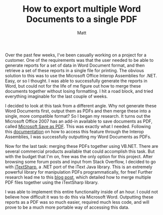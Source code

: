﻿---
layout: post
title: How to export multiple Word Documents to a single PDF
author: Matt
permalink: /2010/03/how-to-export-multiple-word-documents-to-a-single-pdf/
categories:
  - Miscellaneous
---

Over the past few weeks, I've been casually working on a project for a customer. One of the requirements was that the user needed to be able to generate reports for a set of data in Word Document format, and then retrieve a set of these reports in a single file for printing. The obvious solution to this was to use the Microsoft Office Interop Assemblies for .NET. Easy, or so I thought. I was able to successfully generate the reports in Word, but could not for the life of me figure out how to merge these documents together without losing formatting. I hit a road block, and tried everything imaginable for the last couple of weeks.

I decided to look at this task from a different angle. Why not generate these Word Documents first, output them as PDFs and then merge these into a single, more compatible format? So I began my research. It turns out the Microsoft Office 2007 has an add-in available to save documents as PDF, called [Microsoft Save as PDF][1]. This was exactly what I needed. Following this [documentation][2] on how to access this feature through the Interop Assemblies, I was successfully outputting my Word Documents as PDFs.

 [1]: http://www.microsoft.com/downloads/details.aspx?familyid=F1FC413C-6D89-4F15-991B-63B07BA5F2E5&displaylang=en
 [2]: http://msdn.microsoft.com/en-us/library/bb412305.aspx

Now for the last task: merging these PDFs together using VB.NET. There are several commercial products available that could accomplish this task. But with the budget that I'm on, free was the only option for this project. After browsing some forum posts and input from Stack Overflow, I decided to go with [iTextSharp][3], a .NET port of the iText Java library. This is an extremely powerful library for manipulation PDFs programmatically, for free! Further research lead me to this [blog post][4], which detailed how to merge multiple PDF files together using the iTextSharp library.

 [3]: http://itextsharp.sourceforge.net/
 [4]: http://alex.buayacorp.com/merge-pdf-files-with-itext-and-net.html

I was able to implement this entire functionality inside of an hour. I could not believe how difficult it was to do this via Microsoft Word. Outputting these reports as a PDF was so much easier, required much less code, and will prove to be a much more portable way of accessing this data.